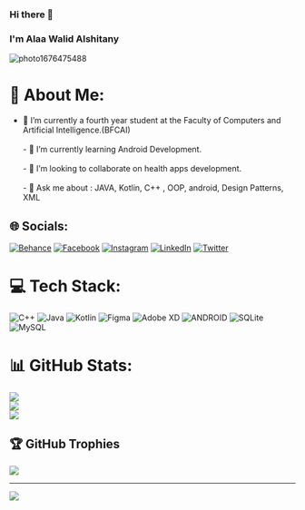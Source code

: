 ### Hi there 👋
### I'm Alaa Walid Alshitany

![photo1676475488](https://user-images.githubusercontent.com/71197108/223278747-eb9407c8-770c-42a2-8fef-0352f21a381a.jpeg)

# 💫 About Me:
- 🔭 I’m currently a fourth year student at the Faculty of Computers and Artificial Intelligence.(BFCAI)<br><br>- 🌱 I’m currently learning Android Development.<br><br>- 👯 I’m looking to collaborate on health apps development.<br><br>- 💬 Ask me about : JAVA, Kotlin, C++ , OOP, android, Design Patterns, XML


## 🌐 Socials:
[![Behance](https://img.shields.io/badge/Behance-1769ff?logo=behance&logoColor=white)](https://behance.net/https://www.behance.net/alaa2alshi31cd) [![Facebook](https://img.shields.io/badge/Facebook-%231877F2.svg?logo=Facebook&logoColor=white)](https://facebook.com/alaa.alshitany) [![Instagram](https://img.shields.io/badge/Instagram-%23E4405F.svg?logo=Instagram&logoColor=white)](https://instagram.com/alaa.alshitany) [![LinkedIn](https://img.shields.io/badge/LinkedIn-%230077B5.svg?logo=linkedin&logoColor=white)](https://linkedin.com/in/https://www.linkedin.com/in/alaa-alshitany-916a91203/) [![Twitter](https://img.shields.io/badge/Twitter-%231DA1F2.svg?logo=Twitter&logoColor=white)](https://twitter.com/AAlshitany) 

# 💻 Tech Stack:
![C++](https://img.shields.io/badge/c++-%2300599C.svg?style=plastic&logo=c%2B%2B&logoColor=white) ![Java](https://img.shields.io/badge/java-%23ED8B00.svg?style=plastic&logo=java&logoColor=white) ![Kotlin](https://img.shields.io/badge/kotlin-%230095D5.svg?style=plastic&logo=kotlin&logoColor=white) 	![Figma](https://img.shields.io/badge/figma-%23F24E1E.svg?style=plastic&logo=figma&logoColor=white) ![Adobe XD](https://img.shields.io/badge/Adobe%20XD-470137?style=plastic&logo=Adobe%20XD&logoColor=#FF61F6) ![ANDROID](https://img.shields.io/badge/android-%2320232a.svg?style=plastic&logo=android&logoColor=%a4c639) ![SQLite](https://img.shields.io/badge/sqlite-%2307405e.svg?style=plastic&logo=sqlite&logoColor=white) ![MySQL](https://img.shields.io/badge/mysql-%2300f.svg?style=plastic&logo=mysql&logoColor=white)
# 📊 GitHub Stats:
![](https://github-readme-stats.vercel.app/api?username=alaa-alshitany&theme=default&hide_border=false&include_all_commits=false&count_private=false)<br/>
![](https://github-readme-streak-stats.herokuapp.com/?user=alaa-alshitany&theme=default&hide_border=false)<br/>
![](https://github-readme-stats.vercel.app/api/top-langs/?username=alaa-alshitany&theme=default&hide_border=false&include_all_commits=false&count_private=false&layout=compact)

## 🏆 GitHub Trophies
![](https://github-profile-trophy.vercel.app/?username=alaa-alshitany&theme=radical&no-frame=false&no-bg=true&margin-w=4)

---
[![](https://visitcount.itsvg.in/api?id=alaa-alshitany&icon=0&color=0)](https://visitcount.itsvg.in)

<!-- Proudly created with GPRM ( https://gprm.itsvg.in ) -->
